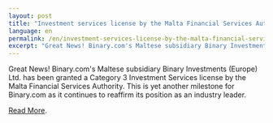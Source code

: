 ```yaml
---
layout: post
title: "Investment services license by the Malta Financial Services Authority(MFSA)"
language: en
permalink: /en/investment-services-license-by-the-malta-financial-services-authority
excerpt: "Great News! Binary.com's Maltese subsidiary Binary Investments (Europe) Ltd. has been granted a Category 3 Investment Services license by the Malta Financial Services Authority."  
---
```


Great News! Binary.com's Maltese subsidiary Binary Investments (Europe) Ltd. has been granted a Category 3 Investment Services license by the Malta Financial Services Authority. This is yet another milestone for Binary.com as it continues to reaffirm its position as an industry leader.

[Read More](https://www.binary.com/group-history?l=EN&utm_medium=social&utm_source=blog&utm_content=whatsnew&utm_campaign=whatsnew).

